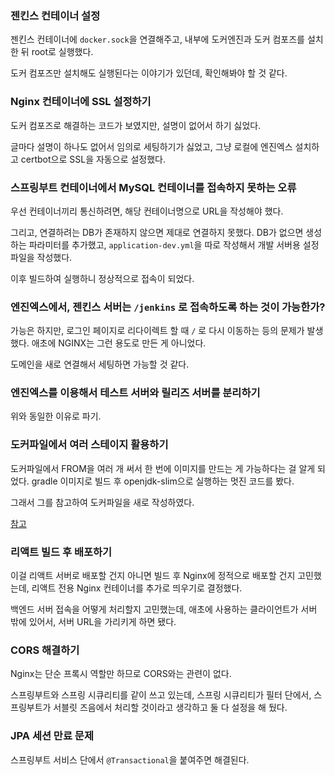 ### 젠킨스 컨테이너 설정

젠킨스 컨테이너에 `docker.sock`을 연결해주고, 내부에 도커엔진과 도커 컴포즈를 설치한 뒤 root로 실행했다.

도커 컴포즈만 설치해도 실행된다는 이야기가 있던데, 확인해봐야 할 것 같다.

### Nginx 컨테이너에 SSL 설정하기

도커 컴포즈로 해결하는 코드가 보였지만, 설명이 없어서 하기 싫었다.

글마다 설명이 하나도 없어서 임의로 세팅하기가 싫었고, 그냥 로컬에 엔진엑스 설치하고 certbot으로 SSL을 자동으로 설정했다.

### 스프링부트 컨테이너에서 MySQL 컨테이너를 접속하지 못하는 오류

우선 컨테이너끼리 통신하려면, 해당 컨테이너명으로 URL을 작성해야 했다.

그리고, 연결하려는 DB가 존재하지 않으면 제대로 연결하지 못했다. DB가 없으면 생성하는 파라미터를 추가했고, `application-dev.yml`을 따로 작성해서 개발 서버용 설정 파일을 작성했다.

이후 빌드하여 실행하니 정상적으로 접속이 되었다.

### 엔진엑스에서, 젠킨스 서버는 `/jenkins` 로 접속하도록 하는 것이 가능한가?

가능은 하지만, 로그인 페이지로 리다이렉트 할 때 `/` 로 다시 이동하는 등의 문제가 발생했다. 애초에 NGINX는 그런 용도로 만든 게 아니었다.

도메인을 새로 연결해서 세팅하면 가능할 것 같다.

### 엔진엑스를 이용해서 테스트 서버와 릴리즈 서버를 분리하기

위와 동일한 이유로 파기.

### 도커파일에서 여러 스테이지 활용하기

도커파일에서 FROM을 여러 개 써서 한 번에 이미지를 만드는 게 가능하다는 걸 알게 되었다. gradle 이미지로 빌드 후 openjdk-slim으로 실행하는 멋진 코드를 봤다.

그래서 그를 참고하여 도커파일을 새로 작성하였다.

[참고](https://wolfy.tistory.com/302)

### 리액트 빌드 후 배포하기

이걸 리액트 서버로 배포할 건지 아니면 빌드 후 Nginx에 정적으로 배포할 건지 고민했는데, 리액트 전용 Nginx 컨테이너를 추가로 띄우기로 결정했다.

백엔드 서버 접속을 어떻게 처리할지 고민했는데, 애초에 사용하는 클라이언트가 서버 밖에 있어서, 서버 URL을 가리키게 하면 됐다.

### CORS 해결하기

Nginx는 단순 프록시 역할만 하므로 CORS와는 관련이 없다.

스프링부트와 스프링 시큐리티를 같이 쓰고 있는데, 스프링 시큐리티가 필터 단에서, 스프링부트가 서블릿 즈음에서 처리할 것이라고 생각하고 둘 다 설정을 해 뒀다.

### JPA 세션 만료 문제

스프링부트 서비스 단에서 `@Transactional`을 붙여주면 해결된다.